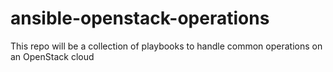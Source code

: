# ansible-openstack-operations
This repo will be a collection of playbooks to handle common operations on an OpenStack cloud
